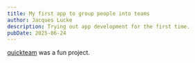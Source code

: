 ```yaml
---
title: My first app to group people into teams
author: Jacques Lucke
description: Trying out app development for the first time.
pubDate: 2025-06-24
---
```


[quickteam](https://github.com/JacquesLucke/quickteam) was a fun project.
